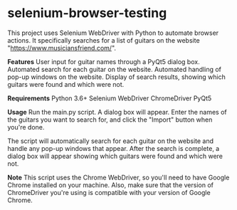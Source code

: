 # selenium-browser-testing

This project uses Selenium WebDriver with Python to automate browser actions. It specifically searches for a list of guitars on the website "https://www.musiciansfriend.com/".

**Features**
User input for guitar names through a PyQt5 dialog box.
Automated search for each guitar on the website.
Automated handling of pop-up windows on the website.
Display of search results, showing which guitars were found and which were not.

**Requirements**
Python 3.6+
Selenium WebDriver
ChromeDriver
PyQt5

**Usage**
Run the main.py script.
A dialog box will appear. Enter the names of the guitars you want to search for, and click the "Import" button when you're done.

The script will automatically search for each guitar on the website and handle any pop-up windows that appear.
After the search is complete, a dialog box will appear showing which guitars were found and which were not.

**Note**
This script uses the Chrome WebDriver, so you'll need to have Google Chrome installed on your machine. Also, make sure that the version of ChromeDriver you're using is compatible with your version of Google Chrome.
